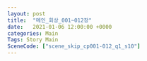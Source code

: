 ```yaml
---
layout: post
title:  "메인_회상_001~012장"
date:   2021-01-06 12:00:00 +0000
categories: Main
Tags: Story Main
SceneCode: ["scene_skip_cp001-012_q1_s10"]
---
```

